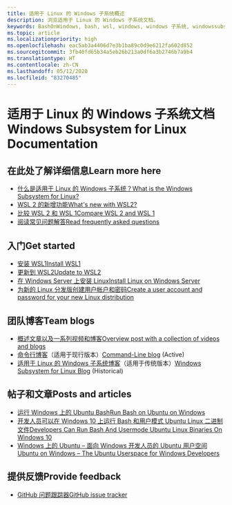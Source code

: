 ```yaml
---
title: 适用于 Linux 的 Windows 子系统概述
description: 浏览适用于 Linux 的 Windows 子系统文档。
keywords: BashOnWindows, bash, wsl, windows, windows 子系统, windowssubsystem, gnu, linux
ms.topic: article
ms.localizationpriority: high
ms.openlocfilehash: eac5ab3a4406d7e3b1ba89c0d9e6212fa602d852
ms.sourcegitcommit: 3fb40fd65b34a5eb26b213a0df6a3b2746b7a9b4
ms.translationtype: HT
ms.contentlocale: zh-CN
ms.lasthandoff: 05/12/2020
ms.locfileid: "83270485"
---
```

# <a name="windows-subsystem-for-linux-documentation"></a><span data-ttu-id="e28fa-104">适用于 Linux 的 Windows 子系统文档</span><span class="sxs-lookup"><span data-stu-id="e28fa-104">Windows Subsystem for Linux Documentation</span></span>

## <a name="learn-more-here"></a><span data-ttu-id="e28fa-105">在此处了解详细信息</span><span class="sxs-lookup"><span data-stu-id="e28fa-105">Learn more here</span></span>

* [<span data-ttu-id="e28fa-106">什么是适用于 Linux 的 Windows 子系统？</span><span class="sxs-lookup"><span data-stu-id="e28fa-106">What is the Windows Subsystem for Linux?</span></span>](about.md)
* [<span data-ttu-id="e28fa-107">WSL 2 的新增功能</span><span class="sxs-lookup"><span data-stu-id="e28fa-107">What's new with WSL2?</span></span>](wsl2-index.md)
* [<span data-ttu-id="e28fa-108">比较 WSL 2 和 WSL 1</span><span class="sxs-lookup"><span data-stu-id="e28fa-108">Compare WSL 2 and WSL 1</span></span>](compare-versions.md)
* [<span data-ttu-id="e28fa-109">阅读常见问题解答</span><span class="sxs-lookup"><span data-stu-id="e28fa-109">Read frequently asked questions</span></span>](faq.md)

## <a name="get-started"></a><span data-ttu-id="e28fa-110">入门</span><span class="sxs-lookup"><span data-stu-id="e28fa-110">Get started</span></span>

* [<span data-ttu-id="e28fa-111">安装 WSL1</span><span class="sxs-lookup"><span data-stu-id="e28fa-111">Install WSL1</span></span>](install-win10.md)
* [<span data-ttu-id="e28fa-112">更新到 WSL2</span><span class="sxs-lookup"><span data-stu-id="e28fa-112">Update to WSL2</span></span>](install-win10.md#update-to-wsl-2)
* [<span data-ttu-id="e28fa-113">在 Windows Server 上安装 Linux</span><span class="sxs-lookup"><span data-stu-id="e28fa-113">Install Linux on Windows Server</span></span>](install-on-server.md)
* [<span data-ttu-id="e28fa-114">为新的 Linux 分发版创建用户帐户和密码</span><span class="sxs-lookup"><span data-stu-id="e28fa-114">Create a user account and password for your new Linux distribution</span></span>](user-support.md)

## <a name="team-blogs"></a><span data-ttu-id="e28fa-115">团队博客</span><span class="sxs-lookup"><span data-stu-id="e28fa-115">Team blogs</span></span>

* [<span data-ttu-id="e28fa-116">概述文章以及一系列视频和博客</span><span class="sxs-lookup"><span data-stu-id="e28fa-116">Overview post with a collection of videos and blogs</span></span>](https://blogs.msdn.microsoft.com/commandline/learn-about-windows-console-and-windows-subsystem-for-linux-wsl/)
* <span data-ttu-id="e28fa-117">[命令行博客](https://blogs.msdn.microsoft.com/commandline/)（适用于现行版本）</span><span class="sxs-lookup"><span data-stu-id="e28fa-117">[Command-Line blog](https://blogs.msdn.microsoft.com/commandline/) (Active)</span></span>
* <span data-ttu-id="e28fa-118">[适用于 Linux 的 Windows 子系统博客](https://blogs.msdn.microsoft.com/wsl/)（适用于传统版本）</span><span class="sxs-lookup"><span data-stu-id="e28fa-118">[Windows Subsystem for Linux Blog](https://blogs.msdn.microsoft.com/wsl/) (Historical)</span></span>

## <a name="posts-and-articles"></a><span data-ttu-id="e28fa-119">帖子和文章</span><span class="sxs-lookup"><span data-stu-id="e28fa-119">Posts and articles</span></span>

* [<span data-ttu-id="e28fa-120">运行 Windows 上的 Ubuntu Bash</span><span class="sxs-lookup"><span data-stu-id="e28fa-120">Run Bash on Ubuntu on Windows</span></span>](https://blogs.windows.com/buildingapps/2016/03/30/run-bash-on-ubuntu-on-windows/)
* [<span data-ttu-id="e28fa-121">开发人员可以在 Windows 10 上运行 Bash 和用户模式 Ubuntu Linux 二进制文件</span><span class="sxs-lookup"><span data-stu-id="e28fa-121">Developers Can Run Bash And Usermode Ubuntu Linux Binaries On Windows 10</span></span>](https://www.hanselman.com/blog/DevelopersCanRunBashShellAndUsermodeUbuntuLinuxBinariesOnWindows10.aspx)
* [<span data-ttu-id="e28fa-122">Windows 上的 Ubuntu – 面向 Windows 开发人员的 Ubuntu 用户空间</span><span class="sxs-lookup"><span data-stu-id="e28fa-122">Ubuntu on Windows – The Ubuntu Userspace for Windows Developers</span></span>](https://insights.ubuntu.com/2016/03/30/ubuntu-on-windows-the-ubuntu-userspace-for-windows-developers/)

## <a name="provide-feedback"></a><span data-ttu-id="e28fa-123">提供反馈</span><span class="sxs-lookup"><span data-stu-id="e28fa-123">Provide feedback</span></span>

* [<span data-ttu-id="e28fa-124">GitHub 问题跟踪器</span><span class="sxs-lookup"><span data-stu-id="e28fa-124">GitHub issue tracker</span></span>](https://github.com/Microsoft/BashOnWindows/issues)
